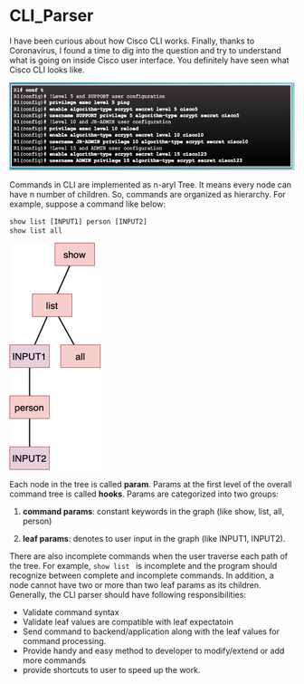 # CLI_Parser

I have been curious about how Cisco CLI works. Finally, thanks to Coronavirus, I found a time to dig into the question and try to understand what is going on inside Cisco user interface. You definitely have seen what Cisco CLI looks like.

![picture](data/cli.png)

Commands in CLI are implemented as n-aryl Tree. It means every node can have n number of children. So, commands are organized as hierarchy. For example, suppose a command like below:

```
show list [INPUT1] person [INPUT2]
show list all
```

![picture](data/cmd_graph.png)

Each node in the tree is called **param**. Params at the first level of the overall command tree is called **hooks**. Params are categorized into two groups:

1. **command params**: constant keywords in the graph (like show, list, all, person)

2. **leaf params**: denotes to user input in the graph (like INPUT1, INPUT2).

There are also incomplete commands when the user traverse each path of the tree. For example,
``show list ``
is incomplete and the program should recognize between complete and incomplete commands. In addition, a node cannot have two or more than two leaf params as its children. Generally, the CLI parser should have following responsibilities:

* Validate command syntax
* Validate leaf values are compatible with leaf expectatoin
* Send command to backend/application along with the leaf values for command processing.
* Provide handy and easy method to developer to modify/extend or add more commands
* provide shortcuts to user to speed up the work.
